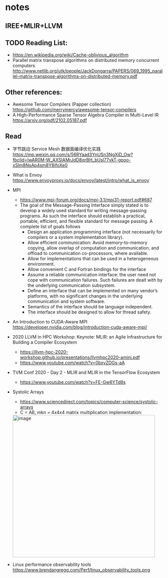 # notes
## IREE+MLIR+LLVM

## TODO Reading List:
* https://en.wikipedia.org/wiki/Cache-oblivious_algorithm
* Parallel matrix transpose algorithms on distributed memory concurrent computers
  http://www.netlib.org/utk/people/JackDongarra/PAPERS/069_1995_parallel-matrix-transpose-algorithms-on-distributed-memory.pdf

## Other references:
* Awesome Tensor Compilers (Papper collection)
  https://github.com/merrymercy/awesome-tensor-compilers
* A High-Performance Sparse Tensor Algebra Compiler in Multi-Level IR
  https://arxiv.org/pdf/2102.05187.pdf

## Read
* 字节跳动 Service Mesh 数据面编译优化实践
  https://mp.weixin.qq.com/s/56RYaad3YnUSn3NgXiD_Ow?fbclid=IwAR0M-W_AXSIAMrJdD8qrBH_bUsl77vkT-gpoo-xSlm8NsAp4sm8Y8ifoXe0
* What is Envoy
  https://www.envoyproxy.io/docs/envoy/latest/intro/what_is_envoy
* MPI
  * https://www.mpi-forum.org/docs/mpi-3.1/mpi31-report.pdf#687
  * The goal of the Message-Passing Interface simply stated is to develop a widely used
    standard for writing message-passing programs. As such the interface should establish a
    practical, portable, efficient, and flexible standard for message passing.
    A complete list of goals follows
    * Design an application programming interface (not necessarily for compilers or a system
      implementation library).
    * Allow efficient communication: Avoid memory-to-memory copying, allow overlap of
      computation and communication, and offload to communication co-processors, where
      available.
    * Allow for implementations that can be used in a heterogeneous environment.
    * Allow convenient C and Fortran bindings for the interface
    * Assume a reliable communication interface: the user need not cope with communication failures. 
      Such failures are dealt with by the underlying communication subsystem.
    * Define an interface that can be implemented on many vendor’s platforms, with no
      significant changes in the underlying communication and system software.
    * Semantics of the interface should be language independent.
    * The interface should be designed to allow for thread safety.

* An Introduction to CUDA-Aware MPI
  https://developer.nvidia.com/blog/introduction-cuda-aware-mpi/
* 2020 LLVM in HPC Workshop: Keynote: MLIR: an Agile Infrastructure for Building a Compiler Ecosystem
  * https://llvm-hpc-2020-workshop.github.io/presentations/llvmhpc2020-amini.pdf  
  * https://www.youtube.com/watch?v=0bxyZDGs-aA
* TVM Conf 2020 - Day 2 - MLIR and MLIR in the TensorFlow Ecosystem
  * https://www.youtube.com/watch?v=FE-Gw6YTd8s
* Systolic Arrays
  * https://www.sciencedirect.com/topics/computer-science/systolic-arrays
  * C = AB, mkn = 4x4x4 matrix multiplication implementation:
  <img width="453" alt="image" src="https://user-images.githubusercontent.com/5351229/166235438-d2a73aa3-260c-48ce-98e2-e3e52dfcce31.png">
* Linux performance observability tools
  https://www.brendangregg.com/Perf/linux_observability_tools.png

  
